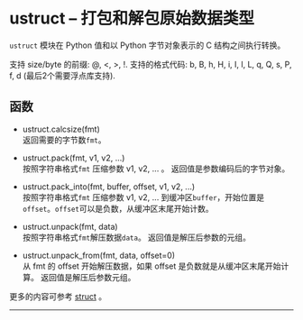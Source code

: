 # **ustruct** – 打包和解包原始数据类型

`ustruct` 模块在 Python 值和以 Python 字节对象表示的 C 结构之间执行转换。

支持 size/byte 的前缀: @, <, >, !.
支持的格式代码: b, B, h, H, i, I, l, L, q, Q, s, P, f, d (最后2个需要浮点库支持).

## 函数

- ustruct.calcsize(fmt)  
  返回需要的字节数`fmt`。

- ustruct.pack(fmt, v1, v2, ...)  
  按照字符串格式`fmt` 压缩参数 v1, v2, ... 。 返回值是参数编码后的字节对象。

- ustruct.pack_into(fmt, buffer, offset, v1, v2, ...)  
  按照字符串格式`fmt` 压缩参数 v1, v2, ... 到缓冲区`buffer`，开始位置是`offset`。`offset`可以是负数，从缓冲区末尾开始计数。

- ustruct.unpack(fmt, data)  
  按照字符串格式`fmt`解压数据`data`。 返回值是解压后参数的元组。

- ustruct.unpack_from(fmt, data, offset=0)  
  从 fmt 的 offset 开始解压数据，如果 offset 是负数就是从缓冲区末尾开始计算。 返回值是解压后参数元组。
  
更多的内容可参考  [struct](https://docs.python.org/3/library/struct.html) 。

----------